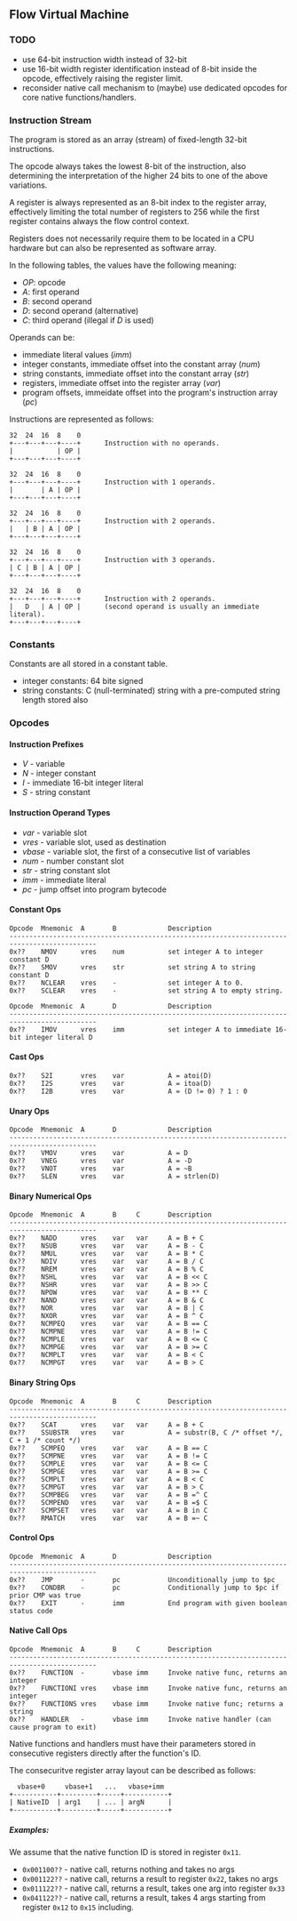 ## Flow Virtual Machine

### TODO

- use 64-bit instruction width instead of 32-bit
- use 16-bit width register identification instead of 8-bit inside the opcode, effectively raising the register limit.
- reconsider native call mechanism to (maybe) use dedicated opcodes for core native functions/handlers.

### Instruction Stream

The program is stored as an array (stream) of fixed-length 32-bit instructions.

The opcode always takes the lowest 8-bit of the instruction, also determining the
interpretation of the higher 24 bits to one of the above variations.

A register is always represented as an 8-bit index to the register array, effectively limiting
the total number of registers to 256 while the first register contains always the flow control context.

Registers does not necessarily require them to be located in a CPU hardware
but can also be represented as software array.

In the following tables, the values have the following meaning:

- *OP*: opcode
- *A*: first operand
- *B*: second operand
- *D*: second operand (alternative)
- *C*: third operand (illegal if *D* is used)

Operands can be:

- immediate literal values (*imm*)
- integer constants, immediate offset into the constant array (*num*)
- string constants, immediate offset into the constant array (*str*)
- registers, immediate offset into the register array (*var*)
- program offsets, immeidate offset into the program's instruction array (*pc*)

Instructions are represented as follows:

    32  24  16  8    0
    +---+---+---+----+      Instruction with no operands.
    |           | OP |
    +---+---+---+----+

    32  24  16  8    0
    +---+---+---+----+      Instruction with 1 operands.
    |       | A | OP |
    +---+---+---+----+

    32  24  16  8    0
    +---+---+---+----+      Instruction with 2 operands.
    |   | B | A | OP |
    +---+---+---+----+

    32  24  16  8    0
    +---+---+---+----+      Instruction with 3 operands.
    | C | B | A | OP |
    +---+---+---+----+

    32  24  16  8    0
    +---+---+---+----+      Instruction with 2 operands.
    |   D   | A | OP |      (second operand is usually an immediate literal).
    +---+---+---+----+

### Constants

Constants are all stored in a constant table.

- integer constants: 64 bite signed
- string constants: C (null-terminated) string with a pre-computed string length stored also

### Opcodes

#### Instruction Prefixes

 - *V* - variable
 - *N* - integer constant
 - *I* - immediate 16-bit integer literal
 - *S* - string constant

#### Instruction Operand Types

 - *var* - variable slot
 - *vres* - variable slot, used as destination
 - *vbase* - variable slot, the first of a consecutive list of variables
 - *num* - number constant slot
 - *str* - string constant slot
 - *imm* - immediate literal
 - *pc* - jump offset into program bytecode

#### Constant Ops

    Opcode  Mnemonic  A       B             Description
    --------------------------------------------------------------------------------------------
    0x??    NMOV      vres    num           set integer A to integer constant D
    0x??    SMOV      vres    str           set string A to string constant D
    0x??    NCLEAR    vres    -             set integer A to 0.
    0x??    SCLEAR    vres    -             set string A to empty string.

    Opcode  Mnemonic  A       D             Description
    --------------------------------------------------------------------------------------------
    0x??    IMOV      vres    imm           set integer A to immediate 16-bit integer literal D

#### Cast Ops

    0x??    S2I       vres    var           A = atoi(D)
    0x??    I2S       vres    var           A = itoa(D)
    0x??    I2B       vres    var           A = (D != 0) ? 1 : 0

#### Unary Ops

    Opcode  Mnemonic  A       D             Description
    --------------------------------------------------------------------------------------------
    0x??    VMOV      vres    var           A = D
    0x??    VNEG      vres    var           A = -D
    0x??    VNOT      vres    var           A = ~B
    0x??    SLEN      vres    var           A = strlen(D)

#### Binary Numerical Ops

    Opcode  Mnemonic  A       B     C       Description
    --------------------------------------------------------------------------------------------
    0x??    NADD      vres    var   var     A = B + C
    0x??    NSUB      vres    var   var     A = B - C
    0x??    NMUL      vres    var   var     A = B * C
    0x??    NDIV      vres    var   var     A = B / C
    0x??    NREM      vres    var   var     A = B % C
    0x??    NSHL      vres    var   var     A = B << C
    0x??    NSHR      vres    var   var     A = B >> C
    0x??    NPOW      vres    var   var     A = B ** C
    0x??    NAND      vres    var   var     A = B & C
    0x??    NOR       vres    var   var     A = B | C
    0x??    NXOR      vres    var   var     A = B ^ C
    0x??    NCMPEQ    vres    var   var     A = B == C
    0x??    NCMPNE    vres    var   var     A = B != C
    0x??    NCMPLE    vres    var   var     A = B <= C
    0x??    NCMPGE    vres    var   var     A = B >= C
    0x??    NCMPLT    vres    var   var     A = B < C
    0x??    NCMPGT    vres    var   var     A = B > C

#### Binary String Ops

    Opcode  Mnemonic  A       B     C       Description
    --------------------------------------------------------------------------------------------
    0x??    SCAT      vres    var   var     A = B + C
    0x??    SSUBSTR   vres    var           A = substr(B, C /* offset */, C + 1 /* count */)
    0x??    SCMPEQ    vres    var   var     A = B == C
    0x??    SCMPNE    vres    var   var     A = B != C
    0x??    SCMPLE    vres    var   var     A = B <= C
    0x??    SCMPGE    vres    var   var     A = B >= C
    0x??    SCMPLT    vres    var   var     A = B < C
    0x??    SCMPGT    vres    var   var     A = B > C
    0x??    SCMPBEG   vres    var   var     A = B =^ C
    0x??    SCMPEND   vres    var   var     A = B =$ C
    0x??    SCMPSET   vres    var   var     A = B in C
    0x??    RMATCH    vres    var   var     A = B =~ C

#### Control Ops

    Opcode  Mnemonic  A       D             Description
    --------------------------------------------------------------------------------------------
    0x??    JMP       -       pc            Unconditionally jump to $pc
    0x??    CONDBR    -       pc            Conditionally jump to $pc if prior CMP was true
    0x??    EXIT      -       imm           End program with given boolean status code

#### Native Call Ops

    Opcode  Mnemonic  A       B     C       Description
    --------------------------------------------------------------------------------------------
    0x??    FUNCTION  -       vbase imm     Invoke native func, returns an integer
    0x??    FUNCTIONI vres    vbase imm     Invoke native func, returns an integer
    0x??    FUNCTIONS vres    vbase imm     Invoke native func; returns a string
    0x??    HANDLER   -       vbase imm     Invoke native handler (can cause program to exit)

Native functions and handlers must have their parameters stored in consecutive registers directly after
the function's ID.

The consecuritve register array layout can be described as follows:

      vbase+0     vbase+1   ...   vbase+imm
    +-----------+---------+-----+-----------+
    | NativeID  | arg1    | ... | argN      |
    +-----------+---------+-----+-----------+

##### Examples:

We assume that the native function ID is stored in register `0x11`.

- `0x001100??` - native call, returns nothing and takes no args
- `0x001122??` - native call, returns a result to register `0x22`, takes no args
- `0x011122??` - native call, returns a result, takes one arg into register `0x33`
- `0x041122??` - native call, returns a result, takes 4 args starting from register `0x12` to `0x15` including.

